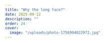 ```yaml
---
title: "Why the long face?"
date: 2025-09-12
description: ""
order: 24
cover:
  image: "/uploads/photo-1756994022972.jpg"
---
```


